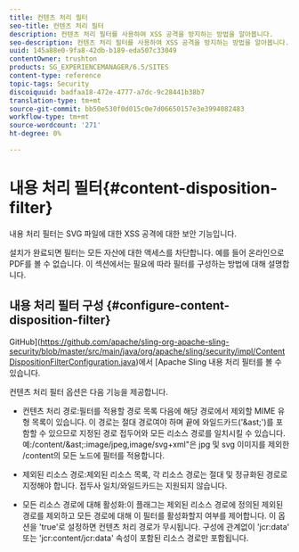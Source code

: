 ```yaml
---
title: 컨텐츠 처리 필터
seo-title: 컨텐츠 처리 필터
description: 컨텐츠 처리 필터를 사용하여 XSS 공격을 방지하는 방법을 알아봅니다.
seo-description: 컨텐츠 처리 필터를 사용하여 XSS 공격을 방지하는 방법을 알아봅니다.
uuid: 145a88e0-9fa8-42db-b189-eda507c33049
contentOwner: trushton
products: SG_EXPERIENCEMANAGER/6.5/SITES
content-type: reference
topic-tags: Security
discoiquuid: badfaa18-472e-4777-a7dc-9c28441b38b7
translation-type: tm+mt
source-git-commit: bb50e530f0d015c0e7d06650157e3e3994082483
workflow-type: tm+mt
source-wordcount: '271'
ht-degree: 0%

---
```



# 내용 처리 필터{#content-disposition-filter}

내용 처리 필터는 SVG 파일에 대한 XSS 공격에 대한 보안 기능입니다.

설치가 완료되면 필터는 모든 자산에 대한 액세스를 차단합니다. 예를 들어 온라인으로 PDF를 볼 수 없습니다. 이 섹션에서는 필요에 따라 필터를 구성하는 방법에 대해 설명합니다.

## 내용 처리 필터 구성 {#configure-content-disposition-filter}

GitHub](https://github.com/apache/sling-org-apache-sling-security/blob/master/src/main/java/org/apache/sling/security/impl/ContentDispositionFilterConfiguration.java)에서 [Apache Sling 내용 처리 필터를 볼 수 있습니다.

컨텐츠 처리 필터 옵션은 다음 기능을 제공합니다.

* 컨텐츠 처리 경로:필터를 적용할 경로 목록 다음에 해당 경로에서 제외할 MIME 유형 목록이 있습니다. 이 경로는 절대 경로여야 하며 끝에 와일드카드(&#39;&amp;ast;&#39;)를 포함할 수 있으므로 지정된 경로 접두어와 모든 리소스 경로를 일치시킬 수 있습니다. 예:/content/&amp;ast;:image/jpeg,image/svg+xml&quot;은 jpg 및 svg 이미지를 제외한 /content의 모든 노드에 필터를 적용합니다.

* 제외된 리소스 경로:제외된 리소스 목록, 각 리소스 경로는 절대 및 정규화된 경로로 지정해야 합니다. 접두사 일치/와일드카드는 지원되지 않습니다.

* 모든 리소스 경로에 대해 활성화:이 플래그는 제외된 리소스 경로에 정의된 제외된 경로를 제외하고 모든 경로에 대해 이 필터를 활성화할지 여부를 제어합니다. 이 옵션을 &#39;true&#39;로 설정하면 컨텐츠 처리 경로가 무시됩니다. 구성에 관계없이 &#39;jcr:data&#39; 또는 &#39;jcr:content/jcr:data&#39; 속성이 포함된 리소스 경로만 포함됩니다.
